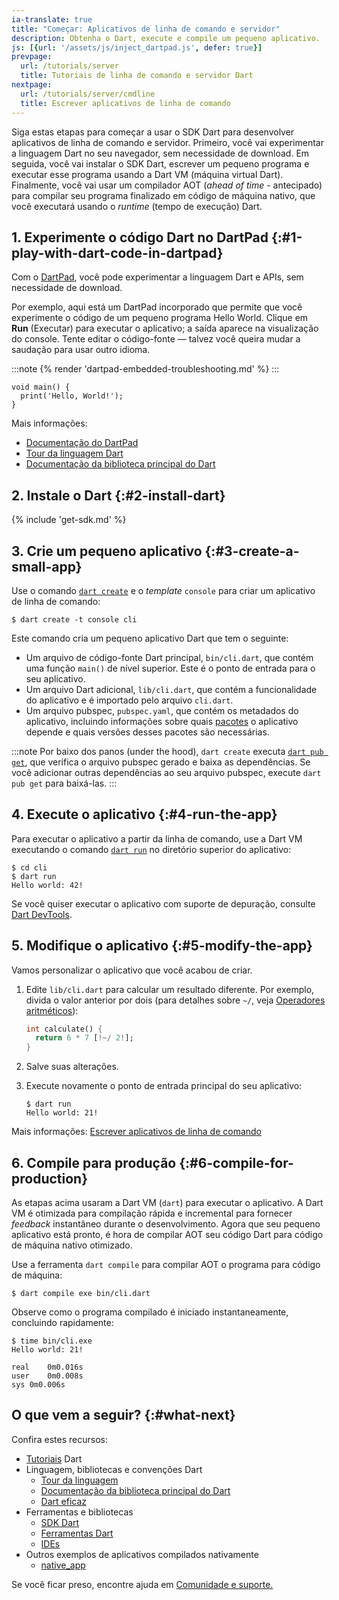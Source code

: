 ```yaml
---
ia-translate: true
title: "Começar: Aplicativos de linha de comando e servidor"
description: Obtenha o Dart, execute e compile um pequeno aplicativo.
js: [{url: '/assets/js/inject_dartpad.js', defer: true}]
prevpage:
  url: /tutorials/server
  title: Tutoriais de linha de comando e servidor Dart
nextpage:
  url: /tutorials/server/cmdline
  title: Escrever aplicativos de linha de comando
---
```


Siga estas etapas para começar a usar o SDK Dart para desenvolver aplicativos de linha de comando e servidor.
Primeiro, você vai experimentar a linguagem Dart no seu navegador, sem necessidade de download.
Em seguida, você vai instalar o SDK Dart, escrever um pequeno programa e executar esse programa usando a Dart VM (máquina virtual Dart).
Finalmente, você vai usar um compilador AOT (_ahead of time_ - antecipado) para compilar seu programa finalizado em código de máquina nativo,
que você executará usando o _runtime_ (tempo de execução) Dart.

## 1. Experimente o código Dart no DartPad {:#1-play-with-dart-code-in-dartpad}

Com o [DartPad](/tools/dartpad), você pode experimentar a linguagem Dart e
APIs, sem necessidade de download.

Por exemplo, aqui está um DartPad incorporado que permite que você experimente o código de um
pequeno programa Hello World. Clique em **Run** (Executar) para executar o aplicativo; a saída aparece na
visualização do console. Tente editar o código-fonte — talvez você queira mudar a
saudação para usar outro idioma.

:::note
{% render 'dartpad-embedded-troubleshooting.md' %}
:::

<?code-excerpt "misc/test/samples_test.dart (hello-world)"?>
```dartpad
void main() {
  print('Hello, World!');
}
```

Mais informações:

* [Documentação do DartPad][]
* [Tour da linguagem Dart][]
* [Documentação da biblioteca principal do Dart][]

## 2. Instale o Dart {:#2-install-dart}

{% include 'get-sdk.md' %}

## 3. Crie um pequeno aplicativo {:#3-create-a-small-app}

Use o comando [`dart create`](/tools/dart-create)
e o _template_ `console` para criar um aplicativo de linha de comando:

```console
$ dart create -t console cli
```

Este comando cria um pequeno aplicativo Dart que tem o seguinte:

* Um arquivo de código-fonte Dart principal, `bin/cli.dart`, que contém uma função
  `main()` de nível superior. Este é o ponto de entrada para o seu aplicativo.
* Um arquivo Dart adicional, `lib/cli.dart`, que contém a funcionalidade do
  aplicativo e é importado pelo arquivo `cli.dart`.
* Um arquivo pubspec, `pubspec.yaml`, que contém os metadados do aplicativo, incluindo
  informações sobre quais [pacotes](/tools/pub/packages) o aplicativo depende
  e quais versões desses pacotes são necessárias.

:::note
Por baixo dos panos (under the hood), `dart create` executa [`dart pub get`][], que
verifica o arquivo pubspec gerado e baixa as dependências.
Se você adicionar outras dependências ao seu arquivo pubspec,
execute `dart pub get` para baixá-las.
:::

[`dart pub get`]: /tools/pub/cmd/pub-get

## 4. Execute o aplicativo {:#4-run-the-app}

Para executar o aplicativo a partir da linha de comando, use a Dart VM executando o
comando [`dart run`](/tools/dart-run) no diretório superior do aplicativo:

```console
$ cd cli
$ dart run
Hello world: 42!
```

Se você quiser executar o aplicativo com suporte de depuração, consulte
[Dart DevTools](/tools/dart-devtools).

## 5. Modifique o aplicativo {:#5-modify-the-app}

Vamos personalizar o aplicativo que você acabou de criar.

 1. Edite `lib/cli.dart` para calcular um resultado diferente. Por exemplo, divida o
    valor anterior por dois (para detalhes sobre `~/`, veja [Operadores aritméticos][]):

    <?code-excerpt "misc/test/tutorial/get_started.dart (calculate)" replace="/~\/ 2/[!$&!]/g"?>
    ```dart
    int calculate() {
      return 6 * 7 [!~/ 2!];
    }
    ```

 1. Salve suas alterações.

 1. Execute novamente o ponto de entrada principal do seu aplicativo:

    ```console
    $ dart run
    Hello world: 21!
    ```

Mais informações:
[Escrever aplicativos de linha de comando](/tutorials/server/cmdline)

## 6. Compile para produção {:#6-compile-for-production}

As etapas acima usaram a Dart VM (`dart`) para executar o aplicativo. A Dart VM é
otimizada para compilação rápida e incremental para fornecer _feedback_ instantâneo
durante o desenvolvimento. Agora que seu pequeno aplicativo está pronto,
é hora de compilar AOT seu código Dart para código de máquina nativo otimizado.

Use a ferramenta `dart compile` para compilar AOT o programa para código de máquina:

```console
$ dart compile exe bin/cli.dart
```

Observe como o programa compilado é iniciado instantaneamente, concluindo rapidamente:

```console
$ time bin/cli.exe
Hello world: 21!

real	0m0.016s
user	0m0.008s
sys	0m0.006s
```

## O que vem a seguir? {:#what-next}

Confira estes recursos:

* [Tutoriais](/tutorials) Dart
* Linguagem, bibliotecas e convenções Dart
  * [Tour da linguagem](/language)
  * [Documentação da biblioteca principal do Dart](/libraries)
  * [Dart eficaz](/effective-dart)
* Ferramentas e bibliotecas
  * [SDK Dart](/tools/sdk)
  * [Ferramentas Dart](/tools)
  * [IDEs](/tools#editors)
* Outros exemplos de aplicativos compilados nativamente
  * [native_app]({{site.repo.dart.org}}/samples/tree/main/native_app)

Se você ficar preso, encontre ajuda em [Comunidade e suporte.](/community)

[Operadores aritméticos]: /language/operators#arithmetic-operators
[Documentação do DartPad]: /tools/dartpad
[Tour da linguagem Dart]: /language
[Documentação da biblioteca principal do Dart]: /libraries
[ide]: /tools#editors

